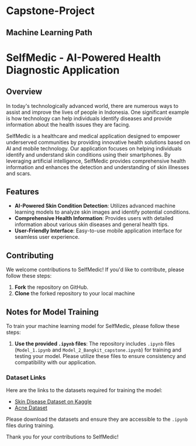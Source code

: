 # Capstone-Project
## Machine Learning Path
# SelfMedic - AI-Powered Health Diagnostic Application

## Overview

In today's technologically advanced world, there are numerous ways to assist and improve the lives of people in Indonesia. One significant example is how technology can help individuals identify diseases and provide information about the health issues they are facing.

SelfMedic is a healthcare and medical application designed to empower underserved communities by providing innovative health solutions based on AI and mobile technology. Our application focuses on helping individuals identify and understand skin conditions using their smartphones. By leveraging artificial intelligence, SelfMedic provides comprehensive health information and enhances the detection and understanding of skin illnesses and scars.

## Features

- **AI-Powered Skin Condition Detection**: Utilizes advanced machine learning models to analyze skin images and identify potential conditions.
- **Comprehensive Health Information**: Provides users with detailed information about various skin diseases and general health tips.
- **User-Friendly Interface**: Easy-to-use mobile application interface for seamless user experience.

## Contributing

We welcome contributions to SelfMedic! If you'd like to contribute, please follow these steps:

1. **Fork** the repository on GitHub.
2. **Clone** the forked repository to your local machine

## Notes for Model Training

To train your machine learning model for SelfMedic, please follow these steps:

1. **Use the provided `.ipynb` files**: The repository includes `.ipynb` files (`Model_1.ipynb` and `Model_2_Bangkit_capstone.ipynb`) for training and testing your model. Please utilize these files to ensure consistency and compatibility with our application.

### Dataset Links

Here are the links to the datasets required for training the model:

- [Skin Disease Dataset on Kaggle](https://www.kaggle.com/datasets/subirbiswas19/skin-disease-dataset)
- [Acne Dataset](https://drive.google.com/file/d/1SuTaO8F5fpyk2WQSJ7q1WZv4d8ByQT6D/view)

Please download the datasets and ensure they are accessible to the `.ipynb` files during training.

Thank you for your contributions to SelfMedic!
  
